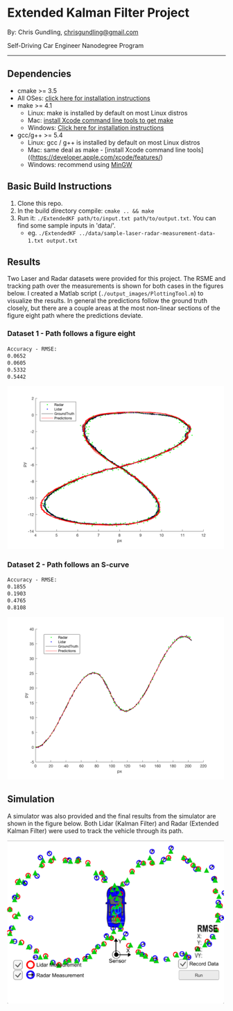 # Extended Kalman Filter Project

By: Chris Gundling, chrisgundling@gmail.com

Self-Driving Car Engineer Nanodegree Program

---

## Dependencies

* cmake >= 3.5
 * All OSes: [click here for installation instructions](https://cmake.org/install/)
* make >= 4.1
  * Linux: make is installed by default on most Linux distros
  * Mac: [install Xcode command line tools to get make](https://developer.apple.com/xcode/features/)
  * Windows: [Click here for installation instructions](http://gnuwin32.sourceforge.net/packages/make.htm)
* gcc/g++ >= 5.4
  * Linux: gcc / g++ is installed by default on most Linux distros
  * Mac: same deal as make - [install Xcode command line tools]((https://developer.apple.com/xcode/features/)
  * Windows: recommend using [MinGW](http://www.mingw.org/)

## Basic Build Instructions

1. Clone this repo.
2. In the build directory compile: `cmake .. && make` 
3. Run it: `./ExtendedKF path/to/input.txt path/to/output.txt`. You can find
   some sample inputs in 'data/'.
    - eg. `./ExtendedKF ../data/sample-laser-radar-measurement-data-1.txt output.txt`

## Results
Two Laser and Radar datasets were provided for this project. The RSME and tracking path over the measurements is shown for both cases in the figures below. I created a Matlab script (`./output_images/PlottingTool.m`) to visualize the results. In general the predictions follow the ground truth closely, but there are a couple areas at the most non-linear sections of the figure eight path where the predictions deviate. 

### Dataset 1 - Path follows a figure eight
```
Accuracy - RMSE:
0.0652
0.0605
0.5332
0.5442
 ```
 
<img src="output_images/Data1.png" width="500">

### Dataset 2 - Path follows an S-curve
```
Accuracy - RMSE:
0.1855
0.1903
0.4765
0.8108
```

<img src="output_images/Data2.png" width="500">

## Simulation
A simulator was also provided and the final results from the simulator are shown in the figure below. Both Lidar (Kalman Filter) and Radar (Extended Kalman Filter) were used to track the vehicle through its path. 

<img src="output_images/SimulatorResults.png" width="500">
